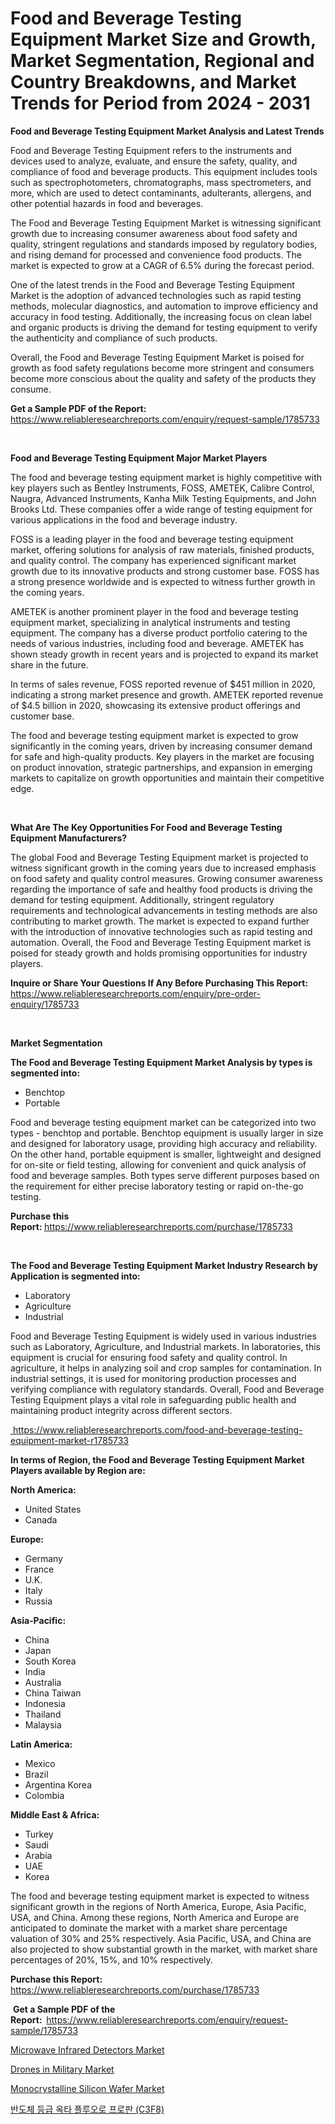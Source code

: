 <p><h1>Food and Beverage Testing Equipment Market Size and Growth, Market Segmentation, Regional and Country Breakdowns, and Market Trends for Period from 2024 -  2031</h1></p><p><strong>Food and Beverage Testing Equipment Market Analysis and Latest Trends</strong></p>
<p><p>Food and Beverage Testing Equipment refers to the instruments and devices used to analyze, evaluate, and ensure the safety, quality, and compliance of food and beverage products. This equipment includes tools such as spectrophotometers, chromatographs, mass spectrometers, and more, which are used to detect contaminants, adulterants, allergens, and other potential hazards in food and beverages.</p><p>The Food and Beverage Testing Equipment Market is witnessing significant growth due to increasing consumer awareness about food safety and quality, stringent regulations and standards imposed by regulatory bodies, and rising demand for processed and convenience food products. The market is expected to grow at a CAGR of 6.5% during the forecast period.</p><p>One of the latest trends in the Food and Beverage Testing Equipment Market is the adoption of advanced technologies such as rapid testing methods, molecular diagnostics, and automation to improve efficiency and accuracy in food testing. Additionally, the increasing focus on clean label and organic products is driving the demand for testing equipment to verify the authenticity and compliance of such products.</p><p>Overall, the Food and Beverage Testing Equipment Market is poised for growth as food safety regulations become more stringent and consumers become more conscious about the quality and safety of the products they consume.</p></p>
<p><strong>Get a Sample PDF of the Report:&nbsp;</strong> <a href="https://www.reliableresearchreports.com/enquiry/request-sample/1785733">https://www.reliableresearchreports.com/enquiry/request-sample/1785733</a></p>
<p>&nbsp;</p>
<p><strong>Food and Beverage Testing Equipment Major Market Players</strong></p>
<p><p>The food and beverage testing equipment market is highly competitive with key players such as Bentley Instruments, FOSS, AMETEK, Calibre Control, Naugra, Advanced Instruments, Kanha Milk Testing Equipments, and John Brooks Ltd. These companies offer a wide range of testing equipment for various applications in the food and beverage industry.</p><p>FOSS is a leading player in the food and beverage testing equipment market, offering solutions for analysis of raw materials, finished products, and quality control. The company has experienced significant market growth due to its innovative products and strong customer base. FOSS has a strong presence worldwide and is expected to witness further growth in the coming years.</p><p>AMETEK is another prominent player in the food and beverage testing equipment market, specializing in analytical instruments and testing equipment. The company has a diverse product portfolio catering to the needs of various industries, including food and beverage. AMETEK has shown steady growth in recent years and is projected to expand its market share in the future.</p><p>In terms of sales revenue, FOSS reported revenue of $451 million in 2020, indicating a strong market presence and growth. AMETEK reported revenue of $4.5 billion in 2020, showcasing its extensive product offerings and customer base.</p><p>The food and beverage testing equipment market is expected to grow significantly in the coming years, driven by increasing consumer demand for safe and high-quality products. Key players in the market are focusing on product innovation, strategic partnerships, and expansion in emerging markets to capitalize on growth opportunities and maintain their competitive edge.</p></p>
<p>&nbsp;</p>
<p><strong>What Are The Key Opportunities For Food and Beverage Testing Equipment Manufacturers?</strong></p>
<p><p>The global Food and Beverage Testing Equipment market is projected to witness significant growth in the coming years due to increased emphasis on food safety and quality control measures. Growing consumer awareness regarding the importance of safe and healthy food products is driving the demand for testing equipment. Additionally, stringent regulatory requirements and technological advancements in testing methods are also contributing to market growth. The market is expected to expand further with the introduction of innovative technologies such as rapid testing and automation. Overall, the Food and Beverage Testing Equipment market is poised for steady growth and holds promising opportunities for industry players.</p></p>
<p><strong>Inquire or Share Your Questions If Any Before Purchasing This Report:</strong> <a href="https://www.reliableresearchreports.com/enquiry/pre-order-enquiry/1785733">https://www.reliableresearchreports.com/enquiry/pre-order-enquiry/1785733</a></p>
<p>&nbsp;</p>
<p><strong>Market Segmentation</strong></p>
<p><strong>The Food and Beverage Testing Equipment Market Analysis by types is segmented into:</strong></p>
<p><ul><li>Benchtop</li><li>Portable</li></ul></p>
<p><p>Food and beverage testing equipment market can be categorized into two types - benchtop and portable. Benchtop equipment is usually larger in size and designed for laboratory usage, providing high accuracy and reliability. On the other hand, portable equipment is smaller, lightweight and designed for on-site or field testing, allowing for convenient and quick analysis of food and beverage samples. Both types serve different purposes based on the requirement for either precise laboratory testing or rapid on-the-go testing.</p></p>
<p><strong>Purchase this Report:&nbsp;</strong><a href="https://www.reliableresearchreports.com/purchase/1785733">https://www.reliableresearchreports.com/purchase/1785733</a></p>
<p>&nbsp;</p>
<p><strong>The Food and Beverage Testing Equipment Market Industry Research by Application is segmented into:</strong></p>
<p><ul><li>Laboratory</li><li>Agriculture</li><li>Industrial</li></ul></p>
<p><p>Food and Beverage Testing Equipment is widely used in various industries such as Laboratory, Agriculture, and Industrial markets. In laboratories, this equipment is crucial for ensuring food safety and quality control. In agriculture, it helps in analyzing soil and crop samples for contamination. In industrial settings, it is used for monitoring production processes and verifying compliance with regulatory standards. Overall, Food and Beverage Testing Equipment plays a vital role in safeguarding public health and maintaining product integrity across different sectors.</p></p>
<p><a href="https://www.reliableresearchreports.com/food-and-beverage-testing-equipment-market-r1785733">&nbsp;https://www.reliableresearchreports.com/food-and-beverage-testing-equipment-market-r1785733</a></p>
<p><strong>In terms of Region, the Food and Beverage Testing Equipment Market Players available by Region are:</strong></p>
<p>
    <p> <strong> North America: </strong>
        <ul>
            <li>United States</li>
            <li>Canada</li>
        </ul>
        </p> 
    <p> <strong> Europe: </strong>
        <ul>
            <li>Germany</li>
            <li>France</li>
            <li>U.K.</li>
            <li>Italy</li>
            <li>Russia</li>
        </ul>
        </p> 
    <p> <strong> Asia-Pacific: </strong>
        <ul>
            <li>China</li>
            <li>Japan</li>
            <li>South Korea</li>
            <li>India</li>
            <li>Australia</li>
            <li>China Taiwan</li>
            <li>Indonesia</li>
            <li>Thailand</li>
            <li>Malaysia</li>
        </ul>
        </p> 
    <p> <strong> Latin America: </strong>
        <ul>
            <li>Mexico</li>
            <li>Brazil</li>
            <li>Argentina Korea</li>
            <li>Colombia</li>
        </ul>
        </p> 
    <p> <strong> Middle East & Africa: </strong>
        <ul>
            <li>Turkey</li>
            <li>Saudi</li>
            <li>Arabia</li>
            <li>UAE</li>
            <li>Korea</li>
        </ul>
    </p>
    </p>
<p><p>The food and beverage testing equipment market is expected to witness significant growth in the regions of North America, Europe, Asia Pacific, USA, and China. Among these regions, North America and Europe are anticipated to dominate the market with a market share percentage valuation of 30% and 25% respectively. Asia Pacific, USA, and China are also projected to show substantial growth in the market, with market share percentages of 20%, 15%, and 10% respectively.</p></p>
<p><strong>Purchase this Report: </strong><a href="https://www.reliableresearchreports.com/purchase/1785733">https://www.reliableresearchreports.com/purchase/1785733</a></p>
<p>&nbsp;<strong>Get a Sample PDF of the Report:&nbsp;&nbsp;</strong><a href="https://www.reliableresearchreports.com/enquiry/request-sample/1785733">https://www.reliableresearchreports.com/enquiry/request-sample/1785733</a></p>
<p><strong></strong></p>
<p><p><a href="https://issuu.com/reportprime-2/docs/microwave-infrared-detectors-market-size-2030.pptx">Microwave Infrared Detectors Market</a></p><p><a href="https://www.linkedin.com/pulse/drones-military-market-size-reveals-best-marketing-channels-global-ic4cf">Drones in Military Market</a></p><p><a href="https://www.linkedin.com/pulse/monocrystalline-silicon-wafer-market-analysis-its-cagr-segmentation-f2y4e">Monocrystalline Silicon Wafer Market</a></p><p><a href="https://github.com/fredrickeglers/Market-Research-Report-List-2/blob/main/554128398860.md">반도체 등급 옥타 플루오로 프로판 (C3F8)</a></p></p>